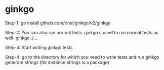 # ginkgo

Step-1: go install github.com/onsi/ginkgo/v2/ginkgo

Step-2: You can also run normal tests. ginkgo s used to run normal tests as well. ginkgo ./... 

Step-3: Start writing ginkgo tests

Step-4: go to the directory for which you need to write tests and run 
        ginkgo generate strings (for instance strings is a package)